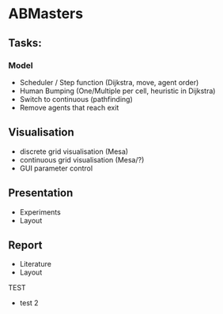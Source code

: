 # ABMasters

## Tasks:
### Model
- Scheduler / Step function (Dijkstra, move, agent order)
- Human Bumping (One/Multiple per cell, heuristic in Dijkstra)
- Switch to continuous (pathfinding)
- Remove agents that reach exit

## Visualisation
- discrete grid visualisation (Mesa)
- continuous grid visualisation (Mesa/?)
- GUI parameter control

## Presentation
- Experiments
- Layout

## Report
- Literature
- Layout

TEST
- test 2
